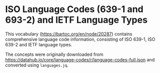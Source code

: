 # ISO Language Codes (639-1 and 693-2) and IETF Language Types

This vocabulary (<https://bartoc.org/en/node/20287>) contains comprehensive language code information, consisting of ISO 639-1, ISO 639-2 and IETF language types.

The concepts were originally downloaded from <https://datahub.io/core/language-codes/r/language-codes-full.json> and converted using `languages.jq`.
